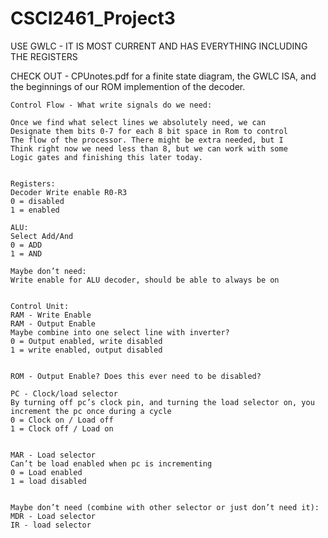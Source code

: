 # CSCI2461_Project3


USE GWLC - IT IS MOST CURRENT AND HAS EVERYTHING 
INCLUDING THE REGISTERS

CHECK OUT - CPUnotes.pdf for a finite state diagram, 
the GWLC ISA, and the beginnings of our ROM implemention 
of the decoder.

```
Control Flow - What write signals do we need:

Once we find what select lines we absolutely need, we can 
Designate them bits 0-7 for each 8 bit space in Rom to control
The flow of the processor. There might be extra needed, but I
Think right now we need less than 8, but we can work with some 
Logic gates and finishing this later today.


Registers:
Decoder Write enable R0-R3
0 = disabled
1 = enabled

ALU:
Select Add/And
0 = ADD
1 = AND

Maybe don’t need:
Write enable for ALU decoder, should be able to always be on


Control Unit:
RAM - Write Enable
RAM - Output Enable
Maybe combine into one select line with inverter?
0 = Output enabled, write disabled
1 = write enabled, output disabled


ROM - Output Enable? Does this ever need to be disabled?

PC - Clock/load selector
By turning off pc’s clock pin, and turning the load selector on, you increment the pc once during a cycle
0 = Clock on / Load off
1 = Clock off / Load on


MAR - Load selector
Can’t be load enabled when pc is incrementing
0 = Load enabled
1 = load disabled


Maybe don’t need (combine with other selector or just don’t need it):
MDR - Load selector
IR - load selector
```

